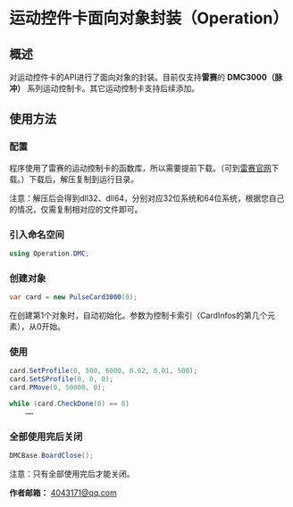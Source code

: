 # 运动控件卡面向对象封装（Operation）
## 概述
对运动控件卡的API进行了面向对象的封装。目前仅支持**雷赛**的 **DMC3000（脉冲）** 系列运动控制卡。其它运动控制卡支持后续添加。
## 使用方法
### 配置
程序使用了雷赛的运动控制卡的函数库，所以需要提前下载。（可到[雷赛官网](https://www.leisai.com/cn/fwyzc/index_59.html)下载。）下载后，解压复制到运行目录。

注意：解压后会得到dll32、dll64，分别对应32位系统和64位系统，根据您自己的情况，仅需复制相对应的文件即可。
### 引入命名空间
```cs
using Operation.DMC;
```
### 创建对象
```cs
var card = new PulseCard3000(0);
```
在创建第1个对象时，自动初始化。参数为控制卡索引（CardInfos的第几个元素），从0开始。
### 使用
```cs
card.SetProfile(0, 500, 6000, 0.02, 0.01, 500);
card.SetSProfile(0, 0, 0);
card.PMove(0, 50000, 0);

while (card.CheckDone(0) == 0)
	……
```

### 全部使用完后关闭
```cs
DMCBase.BoardClose();
```
注意：只有全部使用完后才能关闭。

**作者邮箱：** 4043171@qq.com
